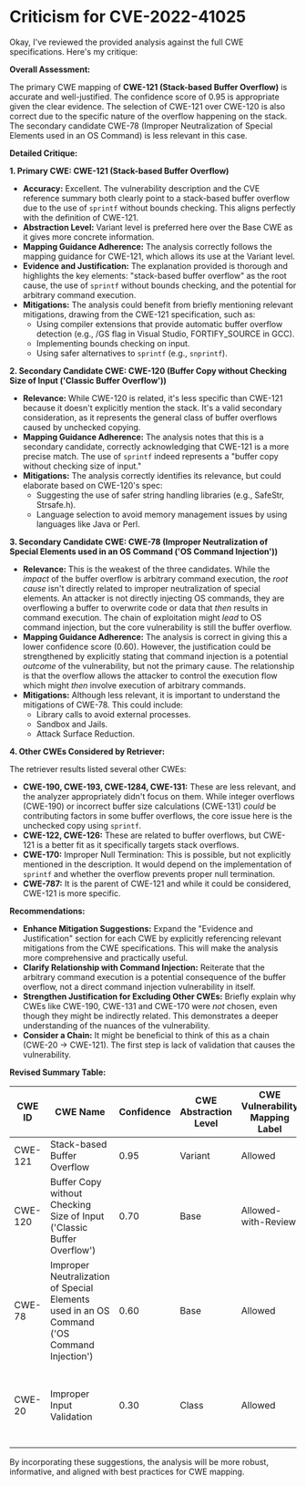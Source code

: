 # Criticism for CVE-2022-41025

Okay, I've reviewed the provided analysis against the full CWE specifications. Here's my critique:

**Overall Assessment:**

The primary CWE mapping of **CWE-121 (Stack-based Buffer Overflow)** is accurate and well-justified. The confidence score of 0.95 is appropriate given the clear evidence. The selection of CWE-121 over CWE-120 is also correct due to the specific nature of the overflow happening on the stack. The secondary candidate CWE-78 (Improper Neutralization of Special Elements used in an OS Command) is less relevant in this case.

**Detailed Critique:**

**1. Primary CWE: CWE-121 (Stack-based Buffer Overflow)**

*   **Accuracy:**  Excellent. The vulnerability description and the CVE reference summary both clearly point to a stack-based buffer overflow due to the use of `sprintf` without bounds checking. This aligns perfectly with the definition of CWE-121.
*   **Abstraction Level:** Variant level is preferred here over the Base CWE as it gives more concrete information.
*   **Mapping Guidance Adherence:** The analysis correctly follows the mapping guidance for CWE-121, which allows its use at the Variant level.
*   **Evidence and Justification:** The explanation provided is thorough and highlights the key elements:  "stack-based buffer overflow" as the root cause, the use of `sprintf` without bounds checking, and the potential for arbitrary command execution.
*   **Mitigations:** The analysis could benefit from briefly mentioning relevant mitigations, drawing from the CWE-121 specification, such as:
    *   Using compiler extensions that provide automatic buffer overflow detection (e.g., /GS flag in Visual Studio, FORTIFY_SOURCE in GCC).
    *   Implementing bounds checking on input.
    *   Using safer alternatives to `sprintf` (e.g., `snprintf`).

**2. Secondary Candidate CWE: CWE-120 (Buffer Copy without Checking Size of Input ('Classic Buffer Overflow'))**

*   **Relevance:** While CWE-120 is related, it's less specific than CWE-121 because it doesn't explicitly mention the stack. It's a valid secondary consideration, as it represents the general class of buffer overflows caused by unchecked copying.
*   **Mapping Guidance Adherence:** The analysis notes that this is a secondary candidate, correctly acknowledging that CWE-121 is a more precise match. The use of `sprintf` indeed represents a "buffer copy without checking size of input."
*   **Mitigations:** The analysis correctly identifies its relevance, but could elaborate based on CWE-120's spec:
    * Suggesting the use of safer string handling libraries (e.g., SafeStr, Strsafe.h).
    *  Language selection to avoid memory management issues by using languages like Java or Perl.

**3. Secondary Candidate CWE: CWE-78 (Improper Neutralization of Special Elements used in an OS Command ('OS Command Injection'))**

*   **Relevance:** This is the weakest of the three candidates. While the *impact* of the buffer overflow is arbitrary command execution, the *root cause* isn't directly related to improper neutralization of special elements. An attacker is not directly injecting OS commands, they are overflowing a buffer to overwrite code or data that *then* results in command execution. The chain of exploitation might *lead* to OS command injection, but the core vulnerability is still the buffer overflow.
*   **Mapping Guidance Adherence:** The analysis is correct in giving this a lower confidence score (0.60). However, the justification could be strengthened by explicitly stating that command injection is a potential *outcome* of the vulnerability, but not the primary cause.  The relationship is that the overflow allows the attacker to control the execution flow which might *then* involve execution of arbitrary commands.
*   **Mitigations:** Although less relevant, it is important to understand the mitigations of CWE-78. This could include:
    * Library calls to avoid external processes.
    * Sandbox and Jails.
    * Attack Surface Reduction.

**4. Other CWEs Considered by Retriever:**

The retriever results listed several other CWEs:

*   **CWE-190, CWE-193, CWE-1284, CWE-131:** These are less relevant, and the analyzer appropriately didn't focus on them. While integer overflows (CWE-190) or incorrect buffer size calculations (CWE-131) *could* be contributing factors in some buffer overflows, the core issue here is the unchecked copy using `sprintf`.
*   **CWE-122, CWE-126:** These are related to buffer overflows, but CWE-121 is a better fit as it specifically targets stack overflows.
*   **CWE-170:** Improper Null Termination: This is possible, but not explicitly mentioned in the description. It would depend on the implementation of `sprintf` and whether the overflow prevents proper null termination.
*   **CWE-787:** It is the parent of CWE-121 and while it could be considered, CWE-121 is more specific.

**Recommendations:**

*   **Enhance Mitigation Suggestions:**  Expand the "Evidence and Justification" section for each CWE by explicitly referencing relevant mitigations from the CWE specifications. This will make the analysis more comprehensive and practically useful.
*   **Clarify Relationship with Command Injection:** Reiterate that the arbitrary command execution is a potential consequence of the buffer overflow, not a direct command injection vulnerability in itself.
*   **Strengthen Justification for Excluding Other CWEs:** Briefly explain why CWEs like CWE-190, CWE-131 and CWE-170 were *not* chosen, even though they might be indirectly related. This demonstrates a deeper understanding of the nuances of the vulnerability.
*   **Consider a Chain:** It might be beneficial to think of this as a chain (CWE-20 -> CWE-121). The first step is lack of validation that causes the vulnerability.

**Revised Summary Table:**

| CWE ID | CWE Name | Confidence | CWE Abstraction Level | CWE Vulnerability Mapping Label | CWE-Vulnerability Mapping Notes |
|---|---|---|---|---|---|
| CWE-121 | Stack-based Buffer Overflow | 0.95 | Variant | Allowed | Primary CWE |
| CWE-120 | Buffer Copy without Checking Size of Input ('Classic Buffer Overflow') | 0.70 | Base | Allowed-with-Review | Secondary Candidate |
| CWE-78 | Improper Neutralization of Special Elements used in an OS Command ('OS Command Injection') | 0.60 | Base | Allowed |  Potential impact but not primary cause. Consequence of successful overflow.|
| CWE-20 | Improper Input Validation | 0.30 | Class | Allowed |  Chained weakness -> Root cause, Input not validated before using sprintf. |

By incorporating these suggestions, the analysis will be more robust, informative, and aligned with best practices for CWE mapping.
